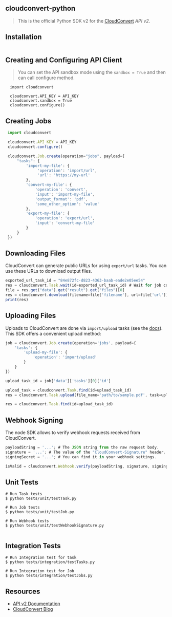 ## cloudconvert-python

> This is the official Python SDK v2 for the [CloudConvert](https://cloudconvert.com/api/v2) _API v2_. 

## Installation

```

```

## Creating and Configuring API Client

> You can set the API sandbox mode using the ```sandbox = True``` and then can call configure method.

```
  import cloudconvert
 
  cloudconvert.API_KEY = API_KEY
  cloudconvert.sandbox = True  
  cloudconvert.configure()

```

## Creating Jobs

```js
 import cloudconvert

 cloudconvert.API_KEY = API_KEY
 cloudconvert.configure()

 cloudconvert.Job.create(operation="jobs", payload={
     "tasks": {
         'import-my-file': {
              'operation': 'import/url',
              'url': 'https://my-url'
         },
         'convert-my-file': {
             'operation': 'convert',
             'input': 'import-my-file',
             'output_format': 'pdf',
             'some_other_option': 'value'
         },
         'export-my-file': {
             'operation': 'export/url',
             'input': 'convert-my-file'
         }
     }
 })

```

## Downloading Files

CloudConvert can generate public URLs for using `export/url` tasks. You can use these URLs to download output files.

```js
exported_url_task_id = "84e872fc-d823-4363-baab-eade2e05ee54"
res = cloudconvert.Task.wait(id=exported_url_task_id) # Wait for job completion
file = res.get("data").get("result").get("files")[0]
res = cloudconvert.download(filename=file['filename'], url=file['url'])
print(res)
```

## Uploading Files

Uploads to CloudConvert are done via `import/upload` tasks (see the [docs](https://cloudconvert.com/api/v2/import#import-upload-tasks)). This SDK offers a convenient upload method:

```js
job = cloudconvert.Job.create(operation='jobs', payload={
    'tasks': {
        'upload-my-file': {
            'operation': 'import/upload'
        }
    }
})

upload_task_id = job['data']['tasks'][0]['id']

upload_task = cloudconvert.Task.find(id=upload_task_id)
res = cloudconvert.Task.upload(file_name='path/to/sample.pdf', task=upload_task)

res = cloudconvert.Task.find(id=upload_task_id)
```
## Webhook Signing

The node SDK allows to verify webhook requests received from CloudConvert.

```js
payloadString = '...'; # The JSON string from the raw request body.
signature = '...'; # The value of the "CloudConvert-Signature" header.
signingSecret = '...'; # You can find it in your webhook settings.

isValid = cloudconvert.Webhook.verify(payloadString, signature, signingSecret); # returns true or false
```

## Unit Tests

```
# Run Task tests
$ python tests/unit/testTask.py

# Run Job tests
$ python tests/unit/testJob.py

# Run Webhook tests
$ python tests/unit/testWebhookSignature.py
 
```


## Integration Tests
```
# Run Integration test for task
$ python tests/integration/testTasks.py 

# Run Integration test for Job
$ python tests/integration/testJobs.py 

```
       

## Resources

* [API v2 Documentation](https://cloudconvert.com/api/v2)
* [CloudConvert Blog](https://cloudconvert.com/blog)
